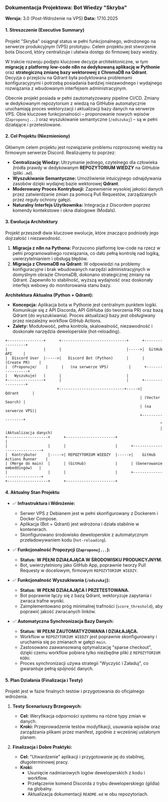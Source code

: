 ### **Dokumentacja Projektowa: Bot Wiedzy "Skryba"**

**Wersja:** 3.0 (Post-Wdrożenie na VPS)
**Data:** 17.10.2025

#### 1. Streszczenie (Executive Summary)

Projekt "Skryba" osiągnął status w pełni funkcjonalnego, wdrożonego na serwerze produkcyjnym (VPS) prototypu. Celem projektu jest stworzenie bota Discord, który centralizuje i ułatwia dostęp do firmowej bazy wiedzy.

W trakcie rozwoju podjęto kluczowe decyzje architektoniczne, w tym **migrację z platformy low-code n8n na dedykowaną aplikację w Pythonie** oraz **strategiczną zmianę bazy wektorowej z ChromaDB na Qdrant**. Decyzja o przejściu na Qdrant była podyktowana problemami konfiguracyjnymi i potrzebą posiadania bardziej niezawodnego i wydajnego rozwiązania z wbudowanym interfejsem administracyjnym.

Obecnie projekt posiada w pełni zautomatyzowany pipeline CI/CD. Zmiany w dedykowanym repozytorium z wiedzą na GitHubie automatycznie uruchamiają proces wektoryzacji i aktualizacji bazy danych na serwerze VPS. Obie kluczowe funkcjonalności – proponowanie nowych wpisów (`Zaproponuj...`) oraz wyszukiwanie semantyczne (`/odszukaj`) – są w pełni działające i przetestowane.

#### 2. Cel Projektu (Niezmieniony)

Głównym celem projektu jest rozwiązanie problemu rozproszonej wiedzy na firmowym serwerze Discord. Realizujemy to poprzez:
*   **Centralizację Wiedzy:** Utrzymanie jednego, czytelnego dla człowieka źródła prawdy w dedykowanym **REPOZYTORIUM WIEDZY** na GitHubie (pliki `.md`).
*   **Wyszukiwanie Semantyczne:** Umożliwienie intuicyjnego odnajdywania zasobów dzięki wydajnej bazie wektorowej **Qdrant**.
*   **Moderowany Proces Kontrybucji:** Zapewnienie wysokiej jakości danych przez zatwierdzanie zmian za pomocą Pull Requestów, zarządzanych przez reguły ochrony gałęzi.
*   **Naturalny Interfejs Użytkownika:** Integracja z Discordem poprzez komendy kontekstowe i okna dialogowe (Modals).

#### 3. Ewolucja Architektury

Projekt przeszedł dwie kluczowe ewolucje, które znacząco podniosły jego dojrzałość i niezawodność.

1.  **Migracja z n8n na Pythona:** Porzucono platformę low-code na rzecz w pełni programowalnego rozwiązania, co dało pełną kontrolę nad logiką, uwierzytelnianiem i obsługą błędów.
2.  **Migracja z ChromaDB na Qdrant:** W odpowiedzi na problemy konfiguracyjne i brak wbudowanych narzędzi administracyjnych w domyślnym obrazie ChromaDB, dokonano strategicznej zmiany na Qdrant. Zapewniło to stabilność, wyższą wydajność oraz doskonały interfejs webowy do monitorowania stanu bazy.

**Architektura Aktualna (Python + Qdrant):**
*   **Koncepcja:** Aplikacja bota w Pythonie jest centralnym punktem logiki. Komunikuje się z API Discorda, API GitHuba (do tworzenia PR) oraz bazą Qdrant (do wyszukiwania). Proces aktualizacji bazy jest obsługiwany przez niezależny workflow GitHub Actions.
*   **Zalety:** Modułowość, pełna kontrola, skalowalność, niezawodność i doskonałe narzędzia deweloperskie (hot-reloading).

```
+----------------+      +-----------------------------+      +-----------------+
|                |      |                             |----->|  GitHub API     |
|  Discord User  |----->|   Discord Bot (Python)      |      |  (Create PR)    |
|  (Proponuje/    |      |   (na serwerze VPS)         |      +-----------------+
|   Wyszukuje)   |      |                             |
+----------------+      |                             |      +-----------------+
                       +-----------------------------+----->|     Qdrant      |
                                                            | (Vector Search) |
                                                            | (na serwerze VPS)|
                                                            +-----------------+
                                                                     ^
                                                                     | (Aktualizacja danych)
+------------------+      +----------------------+                     |
|                  |      |                      |      +-----------------------------+
|  Kontrybutor     |----->| REPOZYTORIUM WIEDZY  |----->|    GitHub Actions Runner    |
| (Merge do main)  |      | (GitHub)             |      | (Generowanie embeddingów)   |
|                  |      |                      |      +-----------------------------+
+------------------+      +----------------------+
```

#### 4. Aktualny Stan Projektu

*   ✅ **Infrastruktura i Wdrożenie:**
    *   Serwer VPS z Debianem jest w pełni skonfigurowany z Dockerem i Docker Compose.
    *   Aplikacja (Bot + Qdrant) jest wdrożona i działa stabilnie w kontenerach.
    *   Skonfigurowano środowisko deweloperskie z automatycznym przeładowywaniem kodu (`hot-reloading`).

*   ✅ **Funkcjonalność Propozycji (`Zaproponuj...`):**
    *   **Status:** **W PEŁNI DZIAŁAJĄCA W ŚRODOWISKU PRODUKCYJNYM.**
    *   Bot, uwierzytelniony jako GitHub App, poprawnie tworzy Pull Requesty w docelowym, firmowym `REPOZYTORIUM WIEDZY`.

*   ✅ **Funkcjonalność Wyszukiwania (`/odszukaj`):**
    *   **Status:** **W PEŁNI DZIAŁAJĄCA I PRZETESTOWANA.**
    *   Bot poprawnie łączy się z bazą Qdrant, wektoryzuje zapytania i zwraca trafne wyniki.
    *   Zaimplementowano próg minimalnej trafności (`score_threshold`), aby poprawić jakość zwracanych linków.

*   ✅ **Automatyczna Synchronizacja Bazy Danych:**
    *   **Status:** **W PEŁNI ZAUTOMATYZOWANA I DZIAŁAJĄCA.**
    *   Workflow w `REPOZYTORIUM WIEDZY` jest poprawnie skonfigurowany i uruchamia się po zmianach w gałęzi `main`.
    *   Zastosowano zaawansowaną optymalizację "sparse checkout", dzięki czemu workflow pobiera tylko niezbędne pliki z `REPOZYTORIUM KODU`.
    *   Proces synchronizacji używa strategii "Wyczyść i Załaduj", co gwarantuje pełną spójność danych.

#### 5. Plan Działania (Finalizacja i Testy)

Projekt jest w fazie finalnych testów i przygotowania do oficjalnego wdrożenia.

1.  **Testy Scenariuszy Brzegowych:**
    *   **Cel:** Weryfikacja odporności systemu na różne typy zmian w danych.
    *   **Kroki:** Przeprowadzenie testów modyfikacji, usuwania wpisów oraz zarządzania plikami przez manifest, zgodnie z wcześniej ustalonym planem.

2.  **Finalizacja i Dobre Praktyki:**
    *   **Cel:** "Utwardzenie" aplikacji i przygotowanie jej do stabilnej, długoterminowej pracy.
    *   **Kroki:**
        *   Usunięcie nadmiarowych logów deweloperskich z kodu i workflow.
        *   Przełączenie komend Discorda z trybu deweloperskiego (gildia) na globalny.
        *   Aktualizacja dokumentacji `README.md` w obu repozytoriach.


